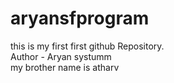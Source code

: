 # aryansfprogram
this is my first first github Repository.
<br>
Author - Aryan systumm <br>
my brother name is atharv
